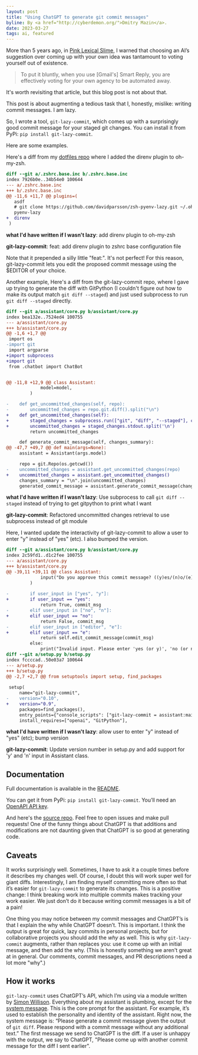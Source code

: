 ```yaml
---
layout: post
title: "Using ChatGPT to generate git commit messages"
byline: By <a href="http://cyberdemon.org/">Dmitry Mazin</a>.
date: 2023-03-27
tags: ai, featured
---
```

More than 5 years ago, in [Pink Lexical Slime](/2017/12/12/pink-lexical-slime.html), I warned that choosing an AI’s suggestion over coming up with your own idea was tantamount to voting yourself out of existence.

> To put it bluntly, when you use [Gmail's] Smart Reply, you are effectively voting for your own agency to be automated away.

It's worth revisiting that article, but this blog post is not about that.

This post is about augmenting a tedious task that I, honestly, mislike: writing commit messages. I am lazy.

So, I wrote a tool, `git-lazy-commit`, which comes up with a surprisingly good commit message for your staged git changes.
You can install it from PyPi: `pip install git-lazy-commit`.

Here are some examples.

Here's a diff from my [dotfiles repo](https://github.com/dmazin/dotfiles) where I added the direnv plugin to oh-my-zsh.
```diff
diff --git a/.zshrc.base.inc b/.zshrc.base.inc
index 7926b0e..34b54e0 100644
--- a/.zshrc.base.inc
+++ b/.zshrc.base.inc
@@ -11,6 +11,7 @@ plugins=(
   asdf
   # git clone https://github.com/davidparsson/zsh-pyenv-lazy.git ~/.oh-my-zsh/custom/plugins/pyenv-lazy
   pyenv-lazy
+  direnv
 )
```

**what I'd have written if I wasn't lazy**: add direnv plugin to oh-my-zsh

**git-lazy-commit**: feat: add direnv plugin to zshrc base configuration file

Note that it prepended a silly little "feat:". It's not perfect! For this reason, git-lazy-commit lets you edit the proposed commit message using the $EDITOR of your choice.

Another example, Here's a diff from the git-lazy-commit repo, where I gave up trying to generate the diff with GitPython (I couldn't figure out how to make its output match `git diff --staged`) and just used subprocess to run `git diff --staged` directly.
```diff
diff --git a/assistant/core.py b/assistant/core.py
index bea132e..7524ed4 100755
--- a/assistant/core.py
+++ b/assistant/core.py
@@ -1,6 +1,7 @@
 import os
-import git
 import argparse
+import subprocess
+import git
 from .chatbot import ChatBot


@@ -11,8 +12,9 @@ class Assistant:
             model=model,
         )

-    def get_uncommitted_changes(self, repo):
-        uncommitted_changes = repo.git.diff().split("\n")
+    def get_uncommitted_changes(self):
+        staged_changes = subprocess.run(["git", "diff", "--staged"], capture_output=True, text=True)
+        uncommitted_changes = staged_changes.stdout.split('\n')
         return uncommitted_changes

     def generate_commit_message(self, changes_summary):
@@ -47,7 +49,7 @@ def main(args=None):
     assistant = Assistant(args.model)

     repo = git.Repo(os.getcwd())
-    uncommitted_changes = assistant.get_uncommitted_changes(repo)
+    uncommitted_changes = assistant.get_uncommitted_changes()
     changes_summary = "\n".join(uncommitted_changes)
     generated_commit_message = assistant.generate_commit_message(changes_summary)
```

**what I'd have written if I wasn't lazy**: Use subprocess to call `git diff --staged` instead of trying to get gitpython to print what I want

**git-lazy-commit**: Refactored uncommitted changes retrieval to use subprocess instead of git module

Here, I wanted update the interactivity of git-lazy-commit to allow a user to enter "y" instead of "yes" (etc). I also bumped the version.
```diff
diff --git a/assistant/core.py b/assistant/core.py
index 2c59fd1..d1c2fee 100755
--- a/assistant/core.py
+++ b/assistant/core.py
@@ -39,11 +39,11 @@ class Assistant:
             input("Do you approve this commit message? ((y)es/(n)o/(e)ditor): ").strip().lower()
         )
 
-        if user_input in ["yes", "y"]:
+        if user_input == "yes":
             return True, commit_msg
-        elif user_input in ["no", "n"]:
+        elif user_input == "no":
             return False, commit_msg
-        elif user_input in ["editor", "e"]:
+        elif user_input == "e":
             return self.edit_commit_message(commit_msg)
         else:
             print("Invalid input. Please enter 'yes (or y)', 'no (or n)', or 'editor (or e)'.")
diff --git a/setup.py b/setup.py
index fccccad..50e03a7 100644
--- a/setup.py
+++ b/setup.py
@@ -2,7 +2,7 @@ from setuptools import setup, find_packages
 
 setup(
     name="git-lazy-commit",
-    version="0.10",
+    version="0.9",
     packages=find_packages(),
     entry_points={"console_scripts": ["git-lazy-commit = assistant:main"]},
     install_requires=["openai", "GitPython"],
```

**what I'd have written if I wasn't lazy**: allow user to enter "y" instead of "yes" (etc); bump version

**git-lazy-commit**: Update version number in setup.py and add support for 'y' and 'n' input in Assistant class.

## Documentation 
Full documentation is available in the [README](https://github.com/dmazin/git-lazy-commit/blob/main/README.md).

You can get it from PyPi: `pip install git-lazy-commit`. You’ll need an [OpenAPI API key](https://platform.openai.com/account/api-keys).

And here's the [source repo](https://github.com/dmazin/git-lazy-commit). Feel free to open issues and make pull requests! One of the funny things about ChatGPT is that additions and modifications are not daunting given that ChatGPT is so good at generating code.

## Caveats
It works surprisingly well. Sometimes, I have to ask it a couple times before it describes my changes well. Of course, I doubt this will work super well for giant diffs. Interestingly, I am finding myself committing more often so that it’s easier for `git-lazy-commit` to generate its changes. This is a positive change: I think breaking work into multiple commits makes tracking your work easier. We just don’t do it because writing commit messages is a bit of a pain!

One thing you may notice between my commit messages and ChatGPT’s is that I explain the why while ChatGPT doesn’t. This is important. I think the output is great for quick, lazy commits in personal projects, but for collaborative projects you should add the *why* as well. This is why `git-lazy-commit` augments, rather than replaces you: use it come up with an initial message, and then add the why. (This is honestly something we aren't great at in general. Our comments, commit messages, and PR descriptions need a lot more "why".)

## How it works
`git-lazy-commit` uses ChatGPT’s API, which I’m using via a module written by [Simon Willison](https://til.simonwillison.net/gpt3/chatgpt-api). Everything about my assistant is plumbing, except for the [system message](https://platform.openai.com/docs/guides/chat/instructing-chat-models). This is the core prompt for the assistant. For example, it’s used to establish the personality and identity of the assistant. Right now, the system message is: “Please generate a commit message given the output of `git diff`. Please respond with a commit message without any additional text.” The first message we send to ChatGPT is the diff. If a user is unhappy with the output, we say to ChatGPT, "Please come up with another commit message for the diff I sent earlier".
